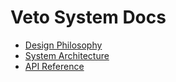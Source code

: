 # Veto System Docs

- [Design Philosophy](philosophy.md)
- [System Architecture](architecture.md)
- [API Reference](api.md)